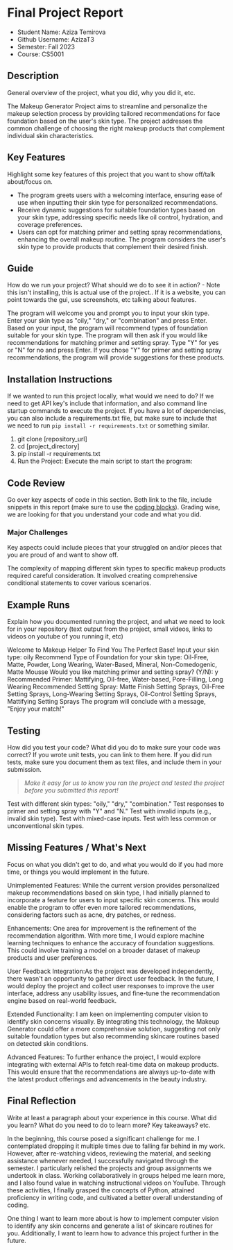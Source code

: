 # Final Project Report

* Student Name: Aziza Temirova
* Github Username: AzizaT3 
* Semester: Fall 2023
* Course: CS5001



## Description 
General overview of the project, what you did, why you did it, etc. 

The Makeup Generator Project aims to streamline and personalize the makeup selection process by providing tailored recommendations for face foundation based on the user's skin type. The project addresses the common challenge of choosing the right makeup products that complement individual skin characteristics.

## Key Features
Highlight some key features of this project that you want to show off/talk about/focus on. 

- The program greets users with a welcoming interface, ensuring ease of use when inputting their skin type for personalized recommendations.
- Receive dynamic suggestions for suitable foundation types based on your skin type, addressing specific needs like oil control, hydration, and coverage preferences.
-  Users can opt for matching primer and setting spray recommendations, enhancing the overall makeup routine. The program considers the user's skin type to provide products that complement their desired finish.

## Guide
How do we run your project? What should we do to see it in action? - Note this isn't installing, this is actual use of the project.. If it is a website, you can point towards the gui, use screenshots, etc talking about features. 

The program will welcome you and prompt you to input your skin type.
Enter your skin type as "oily," "dry," or "combination" and press Enter.
Based on your input, the program will recommend types of foundation suitable for your skin type.
The program will then ask if you would like recommendations for matching primer and setting spray.
Type "Y" for yes or "N" for no and press Enter.
If you chose "Y" for primer and setting spray recommendations, the program will provide suggestions for these products.


## Installation Instructions
If we wanted to run this project locally, what would we need to do?  If we need to get API key's include that information, and also command line startup commands to execute the project. If you have a lot of dependencies, you can also include a requirements.txt file, but make sure to include that we need to run `pip install -r requirements.txt` or something similar.

1. git clone [repository_url]
2. cd [project_directory]
3. pip install -r requirements.txt
4. Run the Project: Execute the main script to start the program:


## Code Review
Go over key aspects of code in this section. Both link to the file, include snippets in this report (make sure to use the [coding blocks](https://github.com/adam-p/markdown-here/wiki/Markdown-Cheatsheet#code)).  Grading wise, we are looking for that you understand your code and what you did. 

### Major Challenges
Key aspects could include pieces that your struggled on and/or pieces that you are proud of and want to show off.

The complexity of mapping different skin types to specific makeup products required careful consideration. It involved creating comprehensive conditional statements to cover various scenarios.



## Example Runs
Explain how you documented running the project, and what we need to look for in your repository (text output from the project, small videos, links to videos on youtube of you running it, etc)


Welcome to Makeup Helper To Find You The Perfect Base!
Input your skin type: oily
Recommend Type of Foundation for your skin type: Oil-Free, Matte, Powder, Long Wearing, Water-Based, Mineral, Non-Comedogenic, Matte Mousse
Would you like matching primer and setting spray? (Y/N): y
Recommended Primer: Mattifying, Oil-free, Water-based, Pore-Filling, Long Wearing
Recommended Setting Spray: Matte Finish Setting Sprays, Oil-Free Setting Sprays, Long-Wearing Setting Sprays, Oil-Control Setting Sprays, Mattifying Setting Sprays
The program will conclude with a message, "Enjoy your match!"


## Testing
How did you test your code? What did you do to make sure your code was correct? If you wrote unit tests, you can link to them here. If you did run tests, make sure you document them as text files, and include them in your submission. 

> _Make it easy for us to know you *ran the project* and *tested the project* before you submitted this report!_


Test with different skin types: "oily," "dry," "combination."
Test responses to primer and setting spray with "Y" and "N."
Test with invalid inputs (e.g., invalid skin type).
Test with mixed-case inputs.
Test with less common or unconventional skin types.

## Missing Features / What's Next
Focus on what you didn't get to do, and what you would do if you had more time, or things you would implement in the future. 


Unimplemented Features: While the current version provides personalized makeup recommendations based on skin type, I had initially planned to incorporate a feature for users to input specific skin concerns. This would enable the program to offer even more tailored recommendations, considering factors such as acne, dry patches, or redness.


Enhancements: One area for improvement is the refinement of the recommendation algorithm. With more time, I would explore machine learning techniques to enhance the accuracy of foundation suggestions. This could involve training a model on a broader dataset of makeup products and user preferences.


User Feedback Integration:As the project was developed independently, there wasn't an opportunity to gather direct user feedback. In the future, I would deploy the project and collect user responses to improve the user interface, address any usability issues, and fine-tune the recommendation engine based on real-world feedback.

Extended Functionality: I am keen on implementing computer vision to identify skin concerns visually. By integrating this technology, the Makeup Generator could offer a more comprehensive solution, suggesting not only suitable foundation types but also recommending skincare routines based on detected skin conditions.

Advanced Features: To further enhance the project, I would explore integrating with external APIs to fetch real-time data on makeup products. This would ensure that the recommendations are always up-to-date with the latest product offerings and advancements in the beauty industry.


## Final Reflection
Write at least a paragraph about your experience in this course. What did you learn? What do you need to do to learn more? Key takeaways? etc.

In the beginning, this course posed a significant challenge for me. I contemplated dropping it multiple times due to falling far behind in my work. However, after re-watching videos, reviewing the material, and seeking assistance whenever needed, I successfully navigated through the semester. I particularly relished the projects and group assignments we undertook in class. Working collaboratively in groups helped me learn more, and I also found value in watching instructional videos on YouTube. Through these activities, I finally grasped the concepts of Python, attained proficiency in writing code, and cultivated a better overall understanding of coding.

One thing I want to learn more about is how to implement computer vision to identify any skin concerns and generate a list of skincare routines for you. Additionally, I want to learn how to advance this project further in the future.
